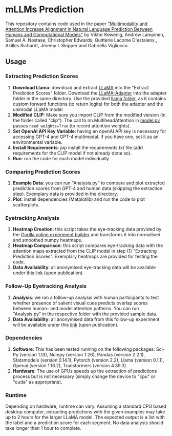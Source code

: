 # mLLMs Prediction

This repository contains code used in the paper ["Multimodality and Attention Increase Alignment in Natural Language Prediction Between Humans and Computational Models"](https://arxiv.org/abs/2308.06035#:~:text=Humans%20are%20known%20to%20use,to%20assign%20next%2Dword%20probabilities.) by Viktor Kewenig, Andrew Lampinen, Samuel A. Nastase, Christopher Edwards, Quitterie Lacome D'estalenx,, Akilles Richardt, Jeremy I. Skipper and Gabriella Vigliocco

## Usage

### Extracting Prediction Scores
1. **Download Llama**: download and extract [LLaMA](https://huggingface.co/huggyllama/llama-7b) into the "Extract Prediction Scores" folder. Download the [LLaMA-Adapter](https://github.com/OpenGVLab/LLaMA-Adapter/tree/main/llama_adapter_v2_multimodal7b) into the adapter folder in the same directory. Use the provided [llama folder](https://github.com/ViktorKewenig/mLLMs_Prediction/tree/main/Extract_PredictionScores/adapter/llama), as it contains custom forward functions (to return logits) for both the adapter and the unimodal LLaMA model
2. **Modified CLIP**: Make sure you import CLIP from the modified version (in the folder called "clip"). The call to nn.MultiheadAttention in [model.py](https://github.com/openai/CLIP/blob/main/clip/model.py) passes `need_weights=True` (to record attention weights). 
3. **Set OpenAI API Key Variable**: having an openAI API key is necessary for accessing GPT-4 and GPT-4 multimodal. If you have one, set it as an environmental variable.
4. **Install Requirements**: pip install the requirements.txt file (add requirements for the CLIP model if not already done so). 
5. **Run**: run the code for each model individually

### Comparing Prediction Scores
1. **Example Data**: you can run "Analysis.py" to compare and plot extracted prediction scores from GPT-4 and human data (skipping the extraction step). Exemplary data is provided in the directory.
2. **Plot**: install dependencies (Matplotlib) and run the code to plot scatterplots. 

### Eyetracking Analysis
1. **Heatmap Creation**: this script takes the eye-tracking data provided by the [Gorilla online experiment builder](https://gorilla.sc) and transforms it into normalised and smoothed numpy heatmaps.
2. **Heatmap Comparison**: this script compares eye-tracking data with the attention maps extracted from the CLIP model in step (1) "Extracting Prediction Scores". Exemplary heatmaps are provided for testing the code. 
3. **Data Availability**: all anonymised eye-tracking data will be available under this [link](https://osf.io/6whzq/?view_only=162085f95bab42b5a57b34b386143ba8) (upon publication).

### Follow-Up Eyetracking Analysis
1. **Analysis**: we ran a follow-up analysis with human participants to test whether presence of salient visual cues predicts overlap scores between human- and model attention patterns. You can run "Analysis.py" in the respective folder with the provided sample data.
2. **Data Availability**: all anonymised data from this follow-up experiment will be available under this [link](https://osf.io/6whzq/?view_only=162085f95bab42b5a57b34b386143ba8) (upon publication).

### Dependencies
1. **Software**: This has been tested running on the following packages: Sci-Py (version 1.13), Numpy (version 1.26), Pandas (version 2.2.1), Statsmodels (version 0.14.1), Pytorch (version 2.2), Llama (version 0.1.1), Openai (version 1.16.2), Transformers (version 4.39.3).
2. **Hardware**: The use of GPUs speeds up the extraction of predictions process but is not necessary (simply change the device to "cpu" or "cuda" as appropriate).

### Runtime
Depending on hardware, runtime can vary. Assuming a standard CPU based desktop computer, extracting predictions with the given examples may take up to 2 hours for the larger LLaMA model. The expected output is a list with the label and a prediction score for each segment. 
No data analysis should take longer than 1 hour to complete. 

